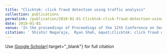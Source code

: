 ```yaml
---
title: "Clicktok: click fraud detection using traffic analysis"
collection: publications
permalink: /publication/2019-01-01-Clicktok-click-fraud-detection-using-traffic-analysis
date: 2019-01-01
venue: 'In the proceedings of Proceedings of the 12th Conference on Security and Privacy in Wireless and Mobile Networks'
citation: ' Shishir Nagaraja,  Ryan Shah, &quot;Clicktok: click fraud detection using traffic analysis.&quot; In the proceedings of Proceedings of the 12th Conference on Security and Privacy in Wireless and Mobile Networks, 2019.'
---
```

Use [Google Scholar](https://scholar.google.com/scholar?q=Clicktok:+click+fraud+detection+using+traffic+analysis){:target="_blank"} for full citation